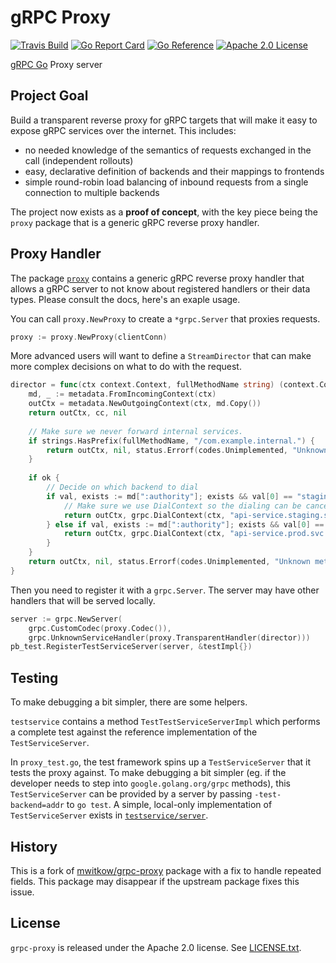 # gRPC Proxy

[![Travis Build](https://travis-ci.org/adamthesax/grpc-proxy.svg?branch=master)](https://travis-ci.org/adamthesax/grpc-proxy)
[![Go Report Card](https://goreportcard.com/badge/github.com/adamthesax/grpc-proxy)](https://goreportcard.com/report/github.com/adamthesax/grpc-proxy)
[![Go Reference](https://pkg.go.dev/badge/github.com/adamthesax/grpc-proxy.svg)](https://pkg.go.dev/github.com/adamthesax/grpc-proxy)
[![Apache 2.0 License](https://img.shields.io/badge/License-Apache%202.0-blue.svg)](LICENSE)

[gRPC Go](https://github.com/grpc/grpc-go) Proxy server

## Project Goal

Build a transparent reverse proxy for gRPC targets that will make it easy to expose gRPC services
over the internet. This includes:
 * no needed knowledge of the semantics of requests exchanged in the call (independent rollouts)
 * easy, declarative definition of backends and their mappings to frontends
 * simple round-robin load balancing of inbound requests from a single connection to multiple backends

The project now exists as a **proof of concept**, with the key piece being the `proxy` package that
is a generic gRPC reverse proxy handler.

## Proxy Handler

The package [`proxy`](proxy/) contains a generic gRPC reverse proxy handler that allows a gRPC server to
not know about registered handlers or their data types. Please consult the docs, here's an exaple usage.

You can call `proxy.NewProxy` to create a `*grpc.Server` that proxies requests.
```go
proxy := proxy.NewProxy(clientConn)
``` 

More advanced users will want to define a `StreamDirector` that can make more complex decisions on what
to do with the request.
```go
director = func(ctx context.Context, fullMethodName string) (context.Context, *grpc.ClientConn, error) {
    md, _ := metadata.FromIncomingContext(ctx)
    outCtx = metadata.NewOutgoingContext(ctx, md.Copy())
    return outCtx, cc, nil
	
    // Make sure we never forward internal services.
    if strings.HasPrefix(fullMethodName, "/com.example.internal.") {
        return outCtx, nil, status.Errorf(codes.Unimplemented, "Unknown method")
    }
    
    if ok {
        // Decide on which backend to dial
        if val, exists := md[":authority"]; exists && val[0] == "staging.api.example.com" {
            // Make sure we use DialContext so the dialing can be cancelled/time out together with the context.
            return outCtx, grpc.DialContext(ctx, "api-service.staging.svc.local", grpc.WithCodec(proxy.Codec())), nil
        } else if val, exists := md[":authority"]; exists && val[0] == "api.example.com" {
            return outCtx, grpc.DialContext(ctx, "api-service.prod.svc.local", grpc.WithCodec(proxy.Codec())), nil
        }
    }
    return outCtx, nil, status.Errorf(codes.Unimplemented, "Unknown method")
}
```

Then you need to register it with a `grpc.Server`. The server may have other handlers that will be served
locally.

```go
server := grpc.NewServer(
    grpc.CustomCodec(proxy.Codec()),
    grpc.UnknownServiceHandler(proxy.TransparentHandler(director)))
pb_test.RegisterTestServiceServer(server, &testImpl{})
```

## Testing
To make debugging a bit simpler, there are some helpers.

`testservice` contains a method `TestTestServiceServerImpl` which performs a complete test against
the reference implementation of the `TestServiceServer`.

In `proxy_test.go`, the test framework spins up a `TestServiceServer` that it tests the proxy 
against. To make debugging a bit simpler (eg. if the developer needs to step into 
`google.golang.org/grpc` methods), this `TestServiceServer` can be provided by a server by 
passing `-test-backend=addr` to `go test`. A simple, local-only implementation of 
`TestServiceServer` exists in [`testservice/server`](./testservice/server).

## History

This is a fork of [mwitkow/grpc-proxy](https://github.com/mwitkow/grpc-proxy) package with a 
fix to handle repeated fields. This package may disappear if the upstream package fixes this issue.

## License

`grpc-proxy` is released under the Apache 2.0 license. See [LICENSE.txt](LICENSE.txt).

